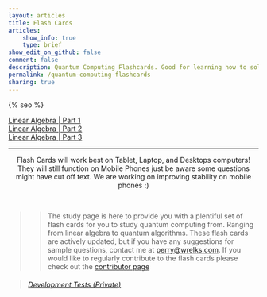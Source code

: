 ```yaml
---
layout: articles
title: Flash Cards
articles:
    show_info: true
    type: brief
show_edit_on_github: false
comment: false
description: Quantum Computing Flashcards. Good for learning how to solve linear algebra equations. And Qiskit composer, or Qiskit circuit related questions.
permalink: /quantum-computing-flashcards
sharing: true
---
```


{% seo %}

<div class="article__content" markdown="1">

<a itemprop="headline" class="item__header" href="https://wrelks.com/quantum-computing-flashcards-easy">Linear Algebra | Part 1</a><br>
<a itemprop="headline" class="item__header" href="https://wrelks.com/quantum-computing-flashcards-medium">Linear Algebra | Part 2</a><br>
<a itemprop="headline" class="item__header" href="https://wrelks.com/quantum-computing-flashcards-hard">Linear Algebra | Part 3</a><br>

---

<center>
<p class="info">Flash Cards will work best on Tablet, Laptop, and Desktops computers! They will still function on Mobile Phones just be aware some questions might have cut off text. We are working on improving stability on mobile phones :)</p>
</center>

<br>

>> The study page is here to provide you with a plentiful set of flash cards for you to study quantum computing from. Ranging from linear algebra to quantum algorithms. These flash cards are actively updated, but if you have any suggestions for sample questions, contact me at <perry@wrelks.com>. 
If you would like to regularly contribute to the flash cards please check out the [contributor page](https://wrelks.com/contributor)

<blockquote><h6><a href="https://wrelks.com/devtests/">Development Tests <i>(Private)</i></a></h6></blockquote>

</div>